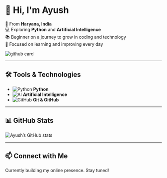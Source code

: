 # 👋 Hi, I'm Ayush  

🎯 From **Haryana, India**  
💻 Exploring **Python** and **Artificial Intelligence**  
📚 Beginner on a journey to grow in coding and technology  
🚀 Focused on learning and improving every day


![github card](https://github-readme-stats.vercel.app/api/pin/?username=TheErenYeagerx&repo=RadhaMusic&theme=lite)  

---

## 🛠️ Tools & Technologies  

- ![Python](https://img.icons8.com/color/24/000000/python--v1.png) **Python**  
- ![AI](https://img.icons8.com/external-flaticons-lineal-color-flat-icons/24/000000/external-artificial-intelligence-robotics-flaticons-lineal-color-flat-icons.png) **Artificial Intelligence**  
- ![GitHub](https://img.icons8.com/ios-glyphs/24/000000/github.png) **Git & GitHub**  

---

## 📊 GitHub Stats  

![Ayush’s GitHub stats](https://github-readme-stats.vercel.app/api?username=TheErenYeagerx&show_icons=true&theme=radical)  

---

## 📫 Connect with Me  

Currently building my online presence. Stay tuned!
